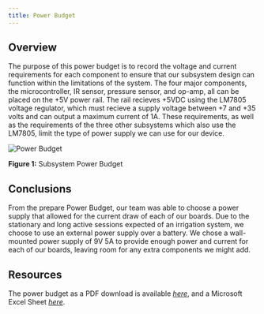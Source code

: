 ```yaml
---
title: Power Budget
---
```


## Overview
The purpose of this power budget is to record the voltage and current requirements for each component to ensure that our subsystem design can function within the limitations of the system. The four major components, the microcontroller, IR sensor, pressure sensor, and op-amp, all can be placed on the +5V power rail. The rail recieves +5VDC using the LM7805 voltage regulator, which must recieve a supply voltage between +7 and +35 volts and can output a maximum current of 1A. These requirements, as well as the requirements of the three other subsystems which also use the LM7805, limit the type of power supply we can use for our device.

![Power Budget](https://github.com/user-attachments/assets/37a13087-40f1-4316-81be-7bd975c2cf9d)

**Figure 1:** Subsystem Power Budget

## Conclusions

From the prepare Power Budget, our team was able to choose a power supply that allowed for the current draw of each of our boards. Due to the stationary and long active sessions expected of an irrigation system, we choose to use an external power supply over a battery. We chose a wall-mounted power supply of 9V 5A to provide enough power and current for each of our boards, leaving room for any extra components we might add.

## Resources

The power budget as a PDF download is available [*here*](https://github.com/user-attachments/files/23154111/EGR304_PowerBudget.pdf), and a Microsoft Excel Sheet [*here*](https://github.com/user-attachments/files/23154129/EGR304_PowerBudget.xlsx).
